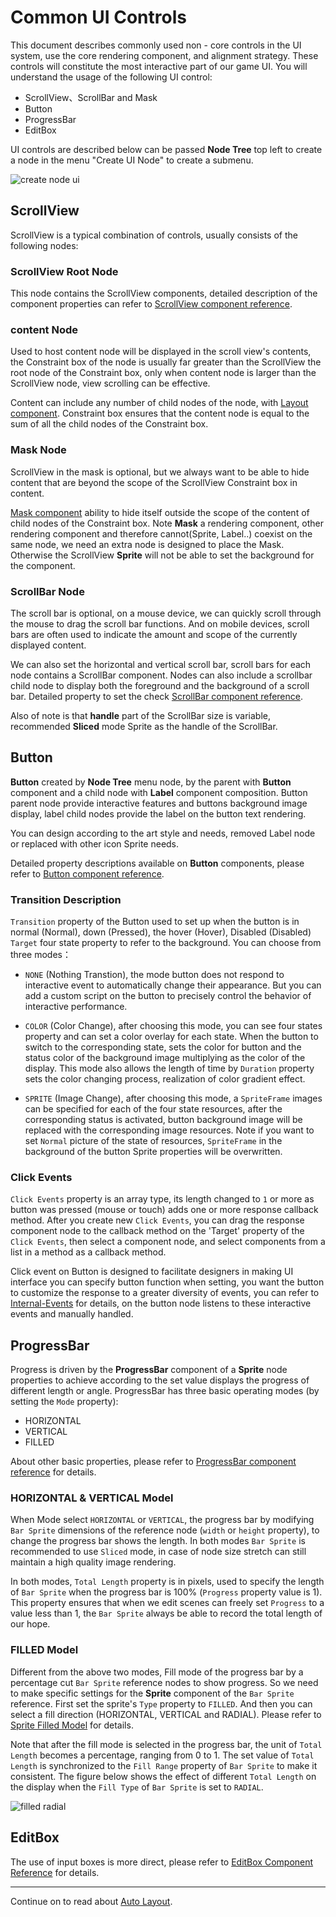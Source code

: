 # Common UI Controls

This document describes commonly used non - core controls in the UI system, use the core rendering component, and alignment strategy. These controls will constitute the most interactive part of our game UI. You will understand the usage of the following UI control:

- ScrollView、ScrollBar and Mask
- Button
- ProgressBar
- EditBox

UI controls are described below can be passed **Node Tree** top left to create a node in the menu "Create UI Node" to create a submenu.

![create node ui](ui-components/create_node_ui.png)

## ScrollView

ScrollView is a typical combination of controls, usually consists of the following nodes:

### ScrollView Root Node

This node contains the ScrollView components, detailed description of the component properties can refer to [ScrollView component reference](../components/scrollview.md).

### content Node

Used to host content node will be displayed in the scroll view's contents, the Constraint box of the node is usually far greater than the ScrollView the root node of the Constraint box, only when content node is larger than the ScrollView node, view scrolling can be effective.

Content can include any number of child nodes of the node, with [Layout component](auto-layout.md). Constraint box ensures that the content node is equal to the sum of all the child nodes of the Constraint box.

### Mask Node

ScrollView in the mask is optional, but we always want to be able to hide content that are beyond the scope of the ScrollView Constraint box in content.

[Mask component](../components/mask.md) ability to hide itself outside the scope of the content of child nodes of the Constraint box. Note **Mask** a rendering component, other rendering component and therefore cannot(Sprite, Label..) coexist on the same node, we need an extra node is designed to place the Mask. Otherwise the ScrollView **Sprite** will not be able to set the background for the component.

### ScrollBar Node

The scroll bar is optional, on a mouse device, we can quickly scroll through the mouse to drag the scroll bar functions. And on mobile devices, scroll bars are often used to indicate the amount and scope of the currently displayed content.

We can also set the horizontal and vertical scroll bar, scroll bars for each node contains a ScrollBar component. Nodes can also include a scrollbar child node to display both the foreground and the background of a scroll bar. Detailed property to set the check [ScrollBar component reference](../components/scrollbar.md).

Also of note is that **handle** part of the ScrollBar size is variable, recommended **Sliced** mode Sprite as the handle of the ScrollBar.

## Button

**Button** created by **Node Tree** menu node, by the parent with **Button** component and a child node with **Label** component composition. Button parent node provide interactive features and buttons background image display, label child nodes provide the label on the button text rendering.

You can design according to the art style and needs, removed Label node or replaced with other icon Sprite needs.

Detailed property descriptions available on **Button** components, please refer to [Button component reference](../components/button.md).

### Transition Description

`Transition` property of the Button used to set up when the button is in normal (Normal), down (Pressed), the hover (Hover), Disabled (Disabled) `Target` four state property to refer to the background. You can choose from three modes：

- `NONE` (Nothing Transtion), the mode button does not respond to interactive event to automatically change their appearance. But you can add a custom script on the button to precisely control the behavior of interactive performance.

- `COLOR` (Color Change), after choosing this mode, you can see four states property and can set a color overlay for each state. When the button to switch to the corresponding state, sets the color for button and the status color of the background image multiplying as the color of the display. This mode also allows the length of time by `Duration` property sets the color changing process, realization of color gradient effect.

- `SPRITE` (Image Change), after choosing this mode, a `SpriteFrame` images can be specified for each of the four state resources, after the corresponding status is activated, button background image will be replaced with the corresponding image resources. Note if you want to set `Normal` picture of the state of resources, `SpriteFrame` in the background of the button Sprite properties will be overwritten.

### Click Events

`Click Events` property is an array type, its length changed to `1` or more as button was pressed (mouse or touch) adds one or more response callback method. After you create new `Click Events`, you can drag the response component node to the callback method on the 'Target' property of the `Click Events`, then select a component node, and select components from a list in a method as a callback method.

Click event on Button is designed to facilitate designers in making UI interface you can specify button function when setting, you want the button to customize the response to a greater diversity of events, you can refer to [Internal-Events](../scripting/internal-events.md) for details, on the button node listens to these interactive events and manually handled.

## ProgressBar

Progress is driven by the **ProgressBar** component of a **Sprite** node properties to achieve according to the set value displays the progress of different length or angle. ProgressBar has three basic operating modes (by setting the `Mode` property):

- HORIZONTAL
- VERTICAL
- FILLED

About other basic properties, please refer to [ProgressBar component reference](../components/progress.md) for details.

### HORIZONTAL & VERTICAL Model

When Mode select `HORIZONTAL` or `VERTICAL`, the progress bar by modifying `Bar Sprite` dimensions of the reference node (`width` or `height` property), to change the progress bar shows the length. In both modes `Bar Sprite` is recommended to use `Sliced` mode, in case of node size stretch can still maintain a high quality image rendering.

In both modes, `Total Length` property is in pixels, used to specify the length of `Bar Sprite` when the progress bar is 100% (`Progress` property value is 1). This property ensures that when we edit scenes can freely set `Progress` to a value less than 1, the `Bar Sprite` always be able to record the total length of our hope.

### FILLED Model

Different from the above two modes, Fill mode of the progress bar by a percentage cut `Bar Sprite` reference nodes to show progress. So we need to make specific settings for the **Sprite** component of the `Bar Sprite` reference. First set the sprite's `Type` property to `FILLED`. And then you can select a fill direction (HORIZONTAL, VERTICAL and RADIAL). Please refer to [Sprite Filled Model](../components/sprite.md#--2) for details.

Note that after the fill mode is selected in the progress bar, the unit of `Total Length` becomes a percentage, ranging from 0 to 1. The set value of `Total Length` is synchronized to the `Fill Range` property of `Bar Sprite` to make it consistent. The figure below shows the effect of different `Total Length` on the display when the `Fill Type` of `Bar Sprite` is set to `RADIAL`.

![filled radial](ui-components/filled_radial.png)

## EditBox

The use of input boxes is more direct, please refer to [EditBox Component Reference](../components/editbox.md) for details.

<hr>

Continue on to read about  [Auto Layout](auto-layout.md).
